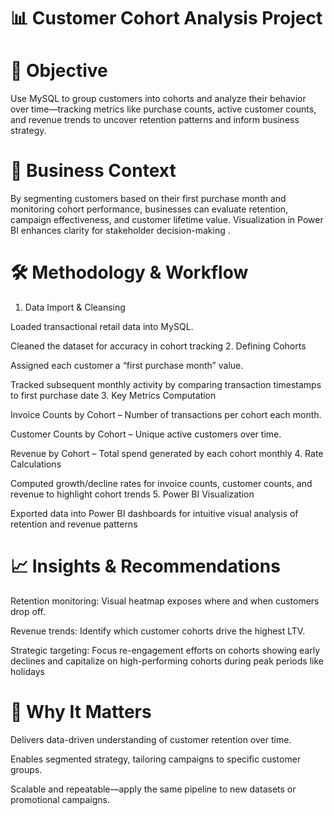 # 📊 Customer Cohort Analysis Project
# 🎯 Objective
Use MySQL to group customers into cohorts and analyze their behavior over time—tracking metrics like purchase counts, active customer counts, and revenue trends to uncover retention patterns and inform business strategy.

 # 💼 Business Context
By segmenting customers based on their first purchase month and monitoring cohort performance, businesses can evaluate retention, campaign effectiveness, and customer lifetime value. Visualization in Power BI enhances clarity for stakeholder decision-making .

# 🛠️ Methodology & Workflow
1. Data Import & Cleansing

Loaded transactional retail data into MySQL.

Cleaned the dataset for accuracy in cohort tracking 
2. Defining Cohorts

Assigned each customer a “first purchase month” value.

Tracked subsequent monthly activity by comparing transaction timestamps to first purchase date
3. Key Metrics Computation

Invoice Counts by Cohort – Number of transactions per cohort each month.

Customer Counts by Cohort – Unique active customers over time.

Revenue by Cohort – Total spend generated by each cohort monthly
4. Rate Calculations

Computed growth/decline rates for invoice counts, customer counts, and revenue to highlight cohort trends
5. Power BI Visualization

Exported data into Power BI dashboards for intuitive visual analysis of retention and revenue patterns

# 📈 Insights & Recommendations
Retention monitoring: Visual heatmap exposes where and when customers drop off.

Revenue trends: Identify which customer cohorts drive the highest LTV.

Strategic targeting: Focus re-engagement efforts on cohorts showing early declines and capitalize on high-performing cohorts during peak periods like holidays

# 🧩 Why It Matters
Delivers data-driven understanding of customer retention over time.

Enables segmented strategy, tailoring campaigns to specific customer groups.

Scalable and repeatable—apply the same pipeline to new datasets or promotional campaigns.


 
